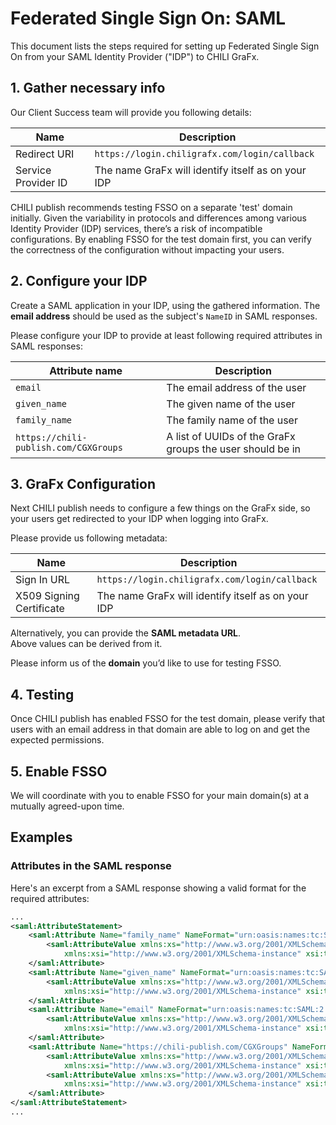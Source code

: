 # Federated Single Sign On: SAML

This document lists the steps required for setting up Federated Single Sign On from your SAML Identity Provider ("IDP") to CHILI GraFx.

## 1. Gather necessary info

Our Client Success team will provide you following details:

| **Name**            | **Description**                                    |
| ------------------- | -------------------------------------------------- |
| Redirect URI        | `https://login.chiligrafx.com/login/callback`      |
| Service Provider ID | The name GraFx will identify itself as on your IDP |

CHILI publish recommends testing FSSO on a separate 'test' domain initially. Given the variability in protocols and differences among various Identity Provider (IDP) services, there’s a risk of incompatible configurations. By enabling FSSO for the test domain first, you can verify the correctness of the configuration without impacting your users.

## 2. Configure your IDP

Create a SAML application in your IDP, using the gathered information.
The **email address** should be used as the subject's `NameID` in SAML responses.

Please configure your IDP to provide at least following required attributes in SAML responses:

| **Attribute name**                    | **Description**                                           |
| ------------------------------------- | --------------------------------------------------------- |
| `email`                               | The email address of the user                             |
| `given_name`                          | The given name of the user                                |
| `family_name`                         | The family name of the user                               |
| `https://chili-publish.com/CGXGroups` | A list of UUIDs of the GraFx groups the user should be in |

## 3. GraFx Configuration

Next CHILI publish needs to configure a few things on the GraFx side, so your users get redirected to your IDP when logging into GraFx.

Please provide us following metadata:

| **Name**                 | **Description**                                    |
| ------------------------ | -------------------------------------------------- |
| Sign In URL              | `https://login.chiligrafx.com/login/callback`      |
| X509 Signing Certificate | The name GraFx will identify itself as on your IDP |

Alternatively, you can provide the **SAML metadata URL**.  
Above values can be derived from it.

Please inform us of the **domain** you’d like to use for testing FSSO.

## 4. Testing

Once CHILI publish has enabled FSSO for the test domain, please verify that users with an email address in that domain are able to log on and get the expected permissions.

## 5. Enable FSSO

We will coordinate with you to enable FSSO for your main domain(s) at a mutually agreed-upon time.

## Examples

### Attributes in the SAML response

Here's an excerpt from a SAML response showing a valid format for the required attributes:

```XML
...
<saml:AttributeStatement>
    <saml:Attribute Name="family_name" NameFormat="urn:oasis:names:tc:SAML:2.0:attrname-format:basic">
        <saml:AttributeValue xmlns:xs="http://www.w3.org/2001/XMLSchema"
            xmlns:xsi="http://www.w3.org/2001/XMLSchema-instance" xsi:type="xs:string">Smith</saml:AttributeValue>
    </saml:Attribute>
    <saml:Attribute Name="given_name" NameFormat="urn:oasis:names:tc:SAML:2.0:attrname-format:basic">
        <saml:AttributeValue xmlns:xs="http://www.w3.org/2001/XMLSchema"
            xmlns:xsi="http://www.w3.org/2001/XMLSchema-instance" xsi:type="xs:string">John</saml:AttributeValue>
    </saml:Attribute>
    <saml:Attribute Name="email" NameFormat="urn:oasis:names:tc:SAML:2.0:attrname-format:basic">
        <saml:AttributeValue xmlns:xs="http://www.w3.org/2001/XMLSchema"
            xmlns:xsi="http://www.w3.org/2001/XMLSchema-instance" xsi:type="xs:string">john.smith@company.com</saml:AttributeValue>
    </saml:Attribute>
    <saml:Attribute Name="https://chili-publish.com/CGXGroups" NameFormat="urn:oasis:names:tc:SAML:2.0:attrname-format:unspecified">
        <saml:AttributeValue xmlns:xs="http://www.w3.org/2001/XMLSchema"
            xmlns:xsi="http://www.w3.org/2001/XMLSchema-instance" xsi:type="xs:string">2a01aa2d-8f8a-427b-ba9e-ecc02fa74179</saml:AttributeValue>
        <saml:AttributeValue xmlns:xs="http://www.w3.org/2001/XMLSchema"
            xmlns:xsi="http://www.w3.org/2001/XMLSchema-instance" xsi:type="xs:string">e68dc58a-324f-468b-a0ab-32494699d61c</saml:AttributeValue>
    </saml:Attribute>
</saml:AttributeStatement>
...
```
